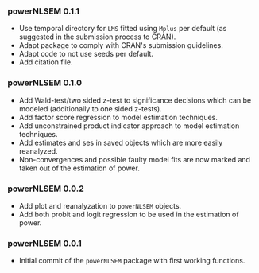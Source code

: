 ### powerNLSEM 0.1.1

* Use temporal directory for `LMS` fitted using `Mplus` per default (as suggested in the submission process to CRAN).
* Adapt package to comply with CRAN's submission guidelines.
* Adapt code to not use seeds per default.
* Add citation file.

### powerNLSEM 0.1.0

* Add Wald-test/two sided z-test to significance decisions which can be modeled (additionally to one sided z-tests).
* Add factor score regression to model estimation techniques.
* Add unconstrained product indicator approach to model estimation techniques.
* Add estimates and ses in saved objects which are more easily reanalyzed.
* Non-convergences and possible faulty model fits are now marked and taken out of the estimation of power.

<!--- check that these are actually implemented!!!!!!!!!!!!!!!!!!!!!!!!!!!!!!!!!!!!!!!!! -->

### powerNLSEM 0.0.2

* Add plot and reanalyzation to `powerNLSEM` objects.
* Add both probit and logit regression to be used in the estimation of power.


### powerNLSEM 0.0.1

* Initial commit of the `powerNLSEM` package with first working functions.

